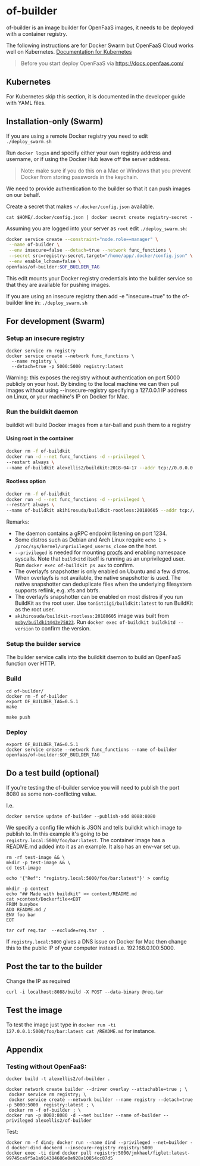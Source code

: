 # of-builder

of-builder is an image builder for OpenFaaS images, it needs to be deployed with a container registry.

The following instructions are for Docker Swarm but OpenFaaS Cloud works well on Kubernetes. [Documentation for Kubernetes](https://github.com/openfaas/openfaas-cloud/blob/master/docs/DEV.md#appendix-for-kubernetes)

> Before you start deploy OpenFaaS via https://docs.openfaas.com/

## Kubernetes

For Kubernetes skip this section, it is documented in the developer guide with YAML files.

## Installation-only (Swarm)

If you are using a remote Docker registry you need to edit `./deploy_swarm.sh`

Run `docker login` and specify either your own registry address and username, or if using the Docker Hub leave off the server address.

> Note: make sure if you do this on a Mac or Windows that you prevent Docker from storing passwords in the keychain.

We need to provide authentication to the builder so that it can push images on our behalf.

Create a secret that makes `~/.docker/config.json` available.

```
cat $HOME/.docker/config.json | docker secret create registry-secret -
```

Assuming you are logged into your server as `root` edit `./deploy_swarm.sh`:

```sh
docker service create --constraint="node.role==manager" \
 --name of-builder \
 --env insecure=false --detach=true --network func_functions \
 --secret src=registry-secret,target="/home/app/.docker/config.json" \
 --env enable_lchown=false \
openfaas/of-builder:$OF_BUILDER_TAG
```

This edit mounts your Docker registry credentials into the builder service so that they are available for pushing images.

If you are using an insecure registry then add -e "insecure=true" to the of-builder line in: `./deploy_swarm.sh`

## For development (Swarm)

### Setup an insecure registry

```
docker service rm registry
docker service create --network func_functions \
  --name registry \
  --detach=true -p 5000:5000 registry:latest
```

Warning: this exposes the registry without authentication on port 5000 publicly on your host. By binding to the local machine we can then pull images without using --insecure-registry specifying a 127.0.0.1 IP address on Linux, or your machine's IP on Docker for Mac.

### Run the buildkit daemon

buildkit will build Docker images from a tar-ball and push them to a registry

#### Using root in the container

```sh
docker rm -f of-buildkit
docker run -d --net func_functions -d --privileged \
--restart always \
--name of-buildkit alexellis2/buildkit:2018-04-17 --addr tcp://0.0.0.0:1234
```

#### Rootless option

```sh
docker rm -f of-buildkit
docker run -d --net func_functions -d --privileged \
--restart always \
--name of-buildkit akihirosuda/buildkit-rootless:20180605 --addr tcp://0.0.0.0:1234
```

Remarks:
  * The daemon contains a gRPC endpoint listening on port 1234.
  * Some distros such as Debian and Arch Linux require `echo 1 > /proc/sys/kernel/unprivileged_userns_clone` on the host.
  * `--privileged` is needed for mounting [procfs](https://blog.jessfraz.com/post/building-container-images-securely-on-kubernetes/) and enabling namespace syscalls. Note that `buildkitd` itself is running as an unprivileged user. Run `docker exec of-buildkit ps aux` to confirm.
  * The overlayfs snapshotter is only enabled on Ubuntu and a few distros. When overlayfs is not available, the native snapshotter is used. The native snapshotter can deduplicate files when the underlying filesystem supports reflink, e.g. xfs and btrfs.
  * The overlayfs snapshotter can be enabled on most distros if you run BuildKit as the root user. Use `tonistiigi/buildkit:latest` to run BuildKit as the root user.
  * `akihirosuda/buildkit-rootless:20180605` image was built from [`moby/buildkit@43e75823`](https://github.com/moby/buildkit/commit/43e758232a0ac7d50c6a11413186e16684fc1e4f). Run `docker exec of-buildkit buildkitd --version` to confirm the version.

### Setup the builder service

The builder service calls into the buildkit daemon to build an OpenFaaS function over HTTP.

### Build

```
cd of-builder/
docker rm -f of-builder
export OF_BUILDER_TAG=0.5.1
make

make push
```

### Deploy

```
export OF_BUILDER_TAG=0.5.1
docker service create --network func_functions --name of-builder openfaas/of-builder:$OF_BUILDER_TAG
```

## Do a test build (optional)

If you're testing the of-builder service you will need to publish the port 8080 as some non-conflicting value.

I.e.

```
docker service update of-builder --publish-add 8088:8080
```

We specify a config file which is JSON and tells buildkit which image to publish to. In this example it's going to be `registry.local:5000/foo/bar:latest`. The container image has a README.md added into it as an example. It also has an env-var set up.

```
rm -rf test-image && \
mkdir -p test-image && \
cd test-image

echo '{"Ref": "registry.local:5000/foo/bar:latest"}' > config

mkdir -p context
echo "## Made with buildkit" >> context/README.md
cat >context/Dockerfile<<EOT
FROM busybox
ADD README.md /
ENV foo bar
EOT

tar cvf req.tar  --exclude=req.tar  .
```

If `registry.local:5000` gives a DNS issue on Docker for Mac then change this to the public IP of your computer instead i.e. 192.168.0.100:5000.

## Post the tar to the builder

Change the IP as required

```
curl -i localhost:8088/build -X POST --data-binary @req.tar
```

## Test the image

To test the image just type in `docker run -ti 127.0.0.1:5000/foo/bar:latest cat /README.md` for instance.

## Appendix

### Testing without OpenFaaS:

```
docker build -t alexellis2/of-builder .

docker network create builder --driver overlay --attachable=true ; \
 docker service rm registry; \
 docker service create --network builder --name registry --detach=true -p 5000:5000  registry:latest ; \
 docker rm -f of-builder ; \
docker run -p 8080:8080 -d --net builder --name of-builder --privileged alexellis2/of-builder
```

Test:

```
docker rm -f dind; docker run --name dind --privileged --net=builder -d docker:dind dockerd --insecure-registry registry:5000
docker exec -ti dind docker pull registry:5000/jmkhael/figlet:latest-99745ca9f5a1a914384686e0e928a10854cc87d5
```

